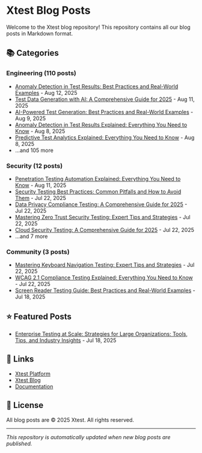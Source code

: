 # Xtest Blog Posts

Welcome to the Xtest blog repository! This repository contains all our blog posts in Markdown format.

## 📚 Categories

### Engineering (110 posts)

- [Anomaly Detection in Test Results: Best Practices and Real-World Examples](posts/2025/2025-08-12-anomaly-detection-in-test-results-best-practices-and-real-world-examples.md) - Aug 12, 2025
- [Test Data Generation with AI: A Comprehensive Guide for 2025](posts/2025/2025-08-11-test-data-generation-with-ai-a-comprehensive-guide-for-2025.md) - Aug 11, 2025
- [AI-Powered Test Generation: Best Practices and Real-World Examples](posts/2025/2025-08-09-ai-powered-test-generation-best-practices-and-real-world-examples.md) - Aug 9, 2025
- [Anomaly Detection in Test Results Explained: Everything You Need to Know](posts/2025/2025-08-08-anomaly-detection-in-test-results-explained-everything-you-need-to-know.md) - Aug 8, 2025
- [Predictive Test Analytics Explained: Everything You Need to Know](posts/2025/2025-08-08-predictive-test-analytics-explained-everything-you-need-to-know.md) - Aug 8, 2025
- ...and 105 more

### Security (12 posts)

- [Penetration Testing Automation Explained: Everything You Need to Know](posts/2025/2025-08-11-penetration-testing-automation-explained-everything-you-need-to-know.md) - Aug 11, 2025
- [Security Testing Best Practices: Common Pitfalls and How to Avoid Them](posts/2025/2025-07-22-security-testing-best-practices-common-pitfalls-and-how-to-avoid-them.md) - Jul 22, 2025
- [Data Privacy Compliance Testing: A Comprehensive Guide for 2025](posts/2025/2025-07-22-data-privacy-compliance-testing-a-comprehensive-guide-for-2025.md) - Jul 22, 2025
- [Mastering Zero Trust Security Testing: Expert Tips and Strategies](posts/2025/2025-07-22-mastering-zero-trust-security-testing-expert-tips-and-strategies.md) - Jul 22, 2025
- [Cloud Security Testing: A Comprehensive Guide for 2025](posts/2025/2025-07-22-cloud-security-testing-a-comprehensive-guide-for-2025.md) - Jul 22, 2025
- ...and 7 more

### Community (3 posts)

- [Mastering Keyboard Navigation Testing: Expert Tips and Strategies](posts/2025/2025-07-22-mastering-keyboard-navigation-testing-expert-tips-and-strategies.md) - Jul 22, 2025
- [WCAG 2.1 Compliance Testing Explained: Everything You Need to Know](posts/2025/2025-07-22-wcag-21-compliance-testing-explained-everything-you-need-to-know.md) - Jul 22, 2025
- [Screen Reader Testing Guide: Best Practices and Real-World Examples](posts/2025/2025-07-18-screen-reader-testing-guide-best-practices-and-real-world-examples.md) - Jul 18, 2025

## ⭐ Featured Posts

- [Enterprise Testing at Scale: Strategies for Large Organizations: Tools, Tips, and Industry Insights](posts/2025/2025-07-18-enterprise-testing-at-scale-strategies-for-large-organizations-tools-tips-and-industry-insights.md) - Jul 18, 2025

## 🔗 Links

- [Xtest Platform](https://xtest.io)
- [Xtest Blog](https://xtest.io/blog)
- [Documentation](https://xtest.io/docs)

## 📝 License

All blog posts are © 2025 Xtest. All rights reserved.

---

*This repository is automatically updated when new blog posts are published.*
